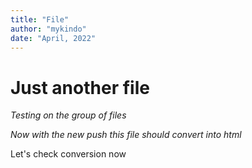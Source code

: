 ```yaml
---
title: "File"
author: "mykindo"
date: "April, 2022"
---
```


# Just another file
*Testing on the group of files*

*Now with the new push this file should convert into html*

Let's check conversion now
